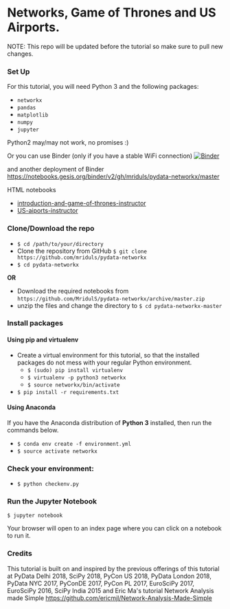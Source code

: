 # Networks, Game of Thrones and US Airports.

NOTE: This repo will be updated before the tutorial so make sure to pull new changes.

### Set Up

For this tutorial, you will need Python 3 and the following packages:

- `networkx`
- `pandas`
- `matplotlib`
- `numpy`
- `jupyter`

Python2 may/may not work, no promises :)

Or you can use Binder (only if you have a stable WiFi connection)
[![Binder](https://mybinder.org/badge.svg)](https://mybinder.org/v2/gh/MridulS/pydata-networkx/master)

and another deployment of Binder https://notebooks.gesis.org/binder/v2/gh/mriduls/pydata-networkx/master

HTML notebooks
- [introduction-and-game-of-thrones-instructor](https://mriduls.github.io/pydata-networkx/introduction-and-game-of-thrones-instructor.html)
- [US-aiports-instructor](https://mriduls.github.io/pydata-networkx/US-aiports-instructor.html)


### Clone/Download the repo

- `$ cd /path/to/your/directory`
- Clone the repository from GitHub
	 `$ git clone https://github.com/mriduls/pydata-networkx`
- `$ cd pydata-networkx`

**OR**

- Download the required notebooks from `https://github.com/MridulS/pydata-networkx/archive/master.zip`
- unzip the files and change the directory to 
		`$ cd pydata-networkx-master` 

### Install packages 
#### Using pip and virtualenv


- Create a virtual environment for this tutorial, so that the installed packages do not mess with your regular Python environment.
    - `$ (sudo) pip install virtualenv`
    - `$ virtualenv -p python3 networkx`
    - `$ source networkx/bin/activate`
- `$ pip install -r requirements.txt`


#### Using Anaconda
If you have the Anaconda distribution of **Python 3** installed, then run the commands below.

- `$ conda env create -f environment.yml`
- `$ source activate networkx`

### Check your environment:

- `$ python checkenv.py`

### Run the Jupyter Notebook

    $ jupyter notebook

Your browser will open to an index page where you can click on a notebook to run it.

### Credits

This tutorial is built on and inspired by the previous offerings of this tutorial at PyData Delhi 2018, SciPy 2018, PyCon US 2018, PyData London 2018, PyData NYC 2017, PyConDE 2017, PyCon PL 2017, EuroSciPy 2017, EuroSciPy 2016, SciPy India 2015 and Eric Ma's tutorial Network Analysis made Simple https://github.com/ericmjl/Network-Analysis-Made-Simple
